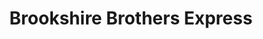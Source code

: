 ---
title: "Brookshire Brothers Express"
url: /jewett/brookshire-brothers-express/
shop: Supermarkt
---
